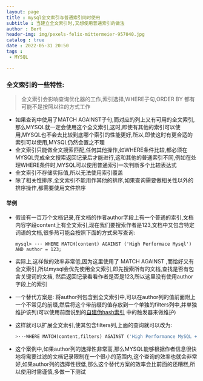 ```yaml
---
layout: page
title : mysql全文索引与普通索引同时使用
subtitle : 当建立全文索引时,又想使用普通索引的做法
author : Bert
header-img: img/pexels-felix-mittermeier-957040.jpg
catalog : true
date : 2022-05-31 20:50
tags :
 - MYSQL

---
```


### 全文索引的一些特性:

> 全文索引会影响查询优化器的工作,索引选择,WHERE子句,ORDER BY 都有可能不是按照以往的方式工作

- 如果查询中使用了MATCH AGAINST子句,而对应的列上又有可用的全文索引,那么MYSQL就一定会使用这个全文索引,这时,即使有其他的索引可以使用,MYSQL也不会去比较到底哪个索引的性能更好,所以,即使这时有更合适的索引可以使用,MYSQL仍然会置之不理
- 全文索引只能做全文搜索匹配,任何其他操作,如WHERE条件比较,都必须在MYSQL完成全文搜索返回记录后才能进行,这和其他的普通索引不同,例如在处理WHERE条件时,MYSQL可以使用普通索引一次判断多个比较表达式
- 全文索引不存储实际值,所以无法使用索引覆盖
- 除了相关性排序,全文索引不能用作其他的排序,如果查询需要做相关性以外的排序操作,都需要使用文件排序

#### 举例

- 假设有一百万个文档记录,在文档的作者author字段上有一个普通的索引,文档内容字段content上有全文索引,现在我们要搜索作者是123,文档中又包含特定词语的文档,很多热可能会按照下面的方式来写查询:

  ```mysql
  mysql> ··· WHERE MATCH(content) AGAINST ('High Performace Mysql') AND author = 123;
  ```

- 实际上,这样做的效率非常低,因为这里使用了 MATCH AGAINST ,而恰好又有全文索引,所以mysql会优先使用全文索引,即先搜索所有的文档,查找是否有包含关键词的文档, 然后返回记录看看作者是否是123,所以这里没有使用author字段上的索引

- 一个替代方案是: 将author列包含到全文索引中,可以在author列的值前面附上一个不常见的前缀,然后将这个带前缀的值存放到一个单独的filters列中,并单独维护该列(可以使用前面说到的[自建伪hash索引](https://bertgo.github.io/2022/05/15/mysql%E8%87%AA%E5%BB%BAhash%E7%B4%A2%E5%BC%95/) 中的触发器来做维护)

- 这样就可以扩展全文索引,使其包含filters列,上面的查询就可以改为:

  ```sql
  >···WHERE MATCH(content,filters) AGAINST ('High Performance MySQL +author_id_123' IN BOOLEAN MODE);
  ```

- 这个案例中,如果author列的选择性非常高,那么MYSQL能够根据作者信息很快地将需要过滤的文档记录限制在一个很小的范围内,这个查询的效率也就会非常好,如果author列的选择性很低,那么这个替代方案的效率会比前面的还糟糕,所以使用时需谨慎,多做一下测试